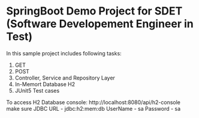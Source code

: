 # SpringBoot Demo Project for SDET (Software Developement Engineer in Test)
In this sample project includes following tasks:
1. GET
2. POST
3. Controller, Service and Repository Layer
4. In-Memort Database H2
5. JUnit5 Test cases

To access H2 Database console:
http://localhost:8080/api/h2-console
make sure JDBC URL - jdbc:h2:mem:db
UserName - sa
Password - sa
